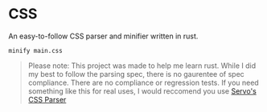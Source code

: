 # CSS

An easy-to-follow CSS parser and minifier written in rust.

```
minify main.css
```

> Please note: This project was made to help me learn rust. While I did my best to follow the parsing spec, there is no gaurentee of spec compliance. There are no compliance or regression tests. If you need something like this for real uses, I would reccomend you use [Servo's CSS Parser](https://github.com/servo/rust-cssparser/)
